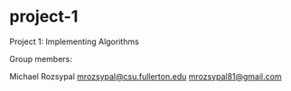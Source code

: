  # project-1
Project 1: Implementing Algorithms

Group members:

Michael Rozsypal mrozsypal@csu.fullerton.edu
                 mrozsypal81@gmail.com
